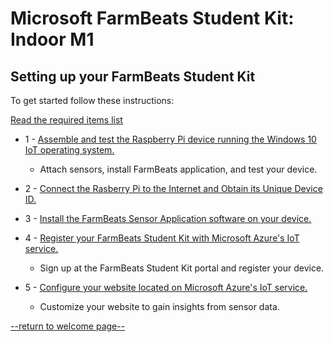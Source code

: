 Microsoft FarmBeats Student Kit: Indoor M1
==========================================


Setting up your FarmBeats Student Kit
-------------------------------------

To get started follow these instructions:

[Read the required items list](https://github.com/richstep/studentkit/blob/master/Indoor-m1/Required_Items.md)

-   1 - [Assemble and test the Raspberry Pi device running the Windows 10 IoT operating system.](https://github.com/richstep/studentkit/blob/master/Indoor-m1/1_Assemble_your_FarmBeats_Student_Kit_Hardware.md)

    -   Attach sensors, install FarmBeats application, and test your device.

-   2 - [Connect the Rasberry Pi to the Internet and Obtain its Unique Device ID.](https://github.com/richstep/studentkit/blob/master/Indoor-m1/2_Identify_your_unique_Device_ID.md)

-   3 - [Install the FarmBeats Sensor Application software on your device.](https://github.com/richstep/studentkit/blob/master/Indoor-m1/3_Install_the_FarmBeats_Sensor_Application_Software.md)

-   4 - [Register your FarmBeats Student Kit with Microsoft Azure's IoT service.](https://github.com/richstep/studentkit/blob/master/Indoor-m1/4_Register_your_FarmBeats_Student_Kit_User_and_Device.md)

    -   Sign up at the FarmBeats Student Kit portal and register your device.

-   5 - [Configure your website located on Microsoft Azure's IoT service.](https://github.com/richstep/studentkit/blob/master/Indoor-m1/5_Configure_your_Azure_IoT_Central_Cloud_Service.md)

    -   Customize your website to gain insights from sensor data.

[--return to welcome page--](https://github.com/richstep/studentkit)


